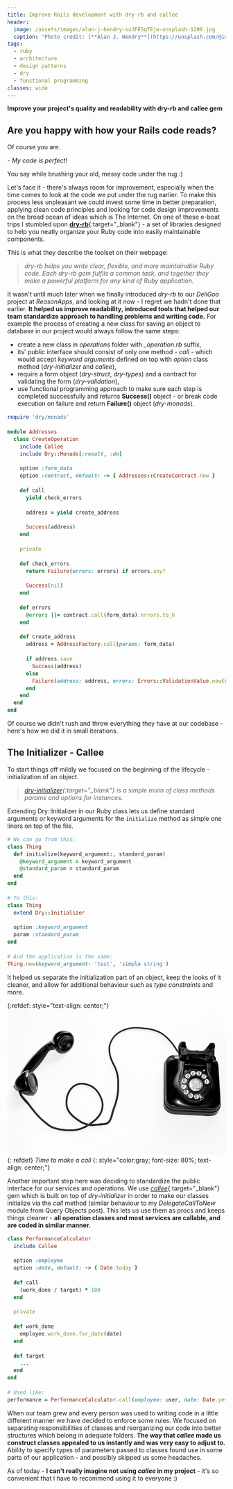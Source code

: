 ```yaml
---
title: Improve Rails development with dry-rb and callee
header:
  image: /assets/images/alan-j-hendry-su3FE5qTEjw-unsplash-1200.jpg
  caption: "Photo credit: [**Alan J. Hendry**](https://unsplash.com/@imedianamibia){:target='_blank'}"
tags:
  - ruby
  - architecture
  - design patterns
  - dry
  - functional programming
classes: wide
---
```


**Improve your project's quality and readability with dry-rb and callee gem**

## Are you happy with how your Rails code reads?

Of course you are.

*- My code is perfect!*

You say while brushing your old, messy code under the rug :)

Let's face it - there's always room for improvement, especially when the time comes to look at the code we put under the rug earlier. To make this process less unpleasant we could invest some time in better preparation, applying clean code principles and looking for code design improvements on the broad ocean of ideas which is The Internet. On one of these e-boat trips I stumbled upon [**dry-rb**](https://dry-rb.org/){:target="_blank"} - a set of libraries designed to help you neatly organize your Ruby code into easily maintainable components.

This is what they describe the toolset on their webpage:
> *dry-rb helps you write clear, flexible, and more maintainable Ruby code. Each dry-rb gem fulfils a common task, and together they make a powerful platform for any kind of Ruby application.*

It wasn't until much later when we finally introduced *dry-rb* to our *DeliGoo* project at *ReasonApps*, and looking at it now - I regret we hadn't done that earlier. **It helped us improve readability, introduced tools that helped our team standardize approach to handling problems and writing code.** For example the process of creating a new class for saving an object to database in our project would always follow the same steps:

* create a new class in *operations* folder with *_operation.rb* suffix,
* its' public interface should consist of only one method - *call* - which would accept *keyword arguments* defined on top with *option* class method (*dry-initializer* and *callee*),
* require a form object (*dry-struct*, *dry-types*) and a contract for validating the form (*dry-validation*),
* use functional programming approach to make sure each step is completed successfully and returns **Success()** object - or break code execution on failure and return **Failure()** object (*dry-monads*).

```ruby
require 'dry/monads'

module Addresses
  class CreateOperation
    include Callee
    include Dry::Monads[:result, :do]

    option :form_data
    option :contract, default: -> { Addresses::CreateContract.new }

    def call
      yield check_errors

      address = yield create_address

      Success(address)
    end

    private

    def check_errors
      return Failure(errors: errors) if errors.any?

      Success(nil)
    end

    def errors
      @errors ||= contract.call(form_data).errors.to_h
    end

    def create_address
      address = AddressFactory.call(params: form_data)

      if address.save
        Success(address)
      else
        Failure(address: address, errors: Errors::ValidationValue.new(key: :address).errors)
      end
    end
  end
end
```

Of course we didn't rush and throw everything they have at our codebase - here's how we did it in small iterations.

## The Initializer - Callee

To start things off mildly we focused on the beginning of the lifecycle - initialization of an object.

> *[dry-initializer](https://dry-rb.org/gems/dry-initializer/3.0/){:target="_blank"} is a simple mixin of class methods params and options for instances.*

Extending Dry::Initializer in our Ruby class lets us define standard arguments or keyword arguments for the `initialize` method as simple one liners on top of the file.

```ruby
# We can go from this:
class Thing
  def initialize(keyword_argument:, standard_param)
    @keyword_argument = keyword_argument
    @standard_param = standard_param
  end
end

# To this:
class Thing
  extend Dry::Initializer

  option :keyword_argument
  param :standard_param
end

# And the application is the same:
Thing.new(keyword_argument: 'test', 'simple string')
```

It helped us separate the initialization part of an object, keep the looks of it cleaner, and allow for additional behaviour such as *type constraints* and more.

{:refdef: style="text-align: center;"}
![An old phone](/assets/images/quino-al-xhGMQ_nYWqU-unsplash-900.jpg)
{: refdef}
*Time to make a call*
{: style="color:gray; font-size: 80%; text-align: center;"}

Another important step here was deciding to standardize the public interface for our services and operations. We use [*callee*](https://github.com/dreikanter/callee){:target="_blank"} gem which is built on top of *dry-initializer* in order to make our classes initialize via the *call* method (similar behaviour to my *DelegateCallToNew* module from Query Objects post). This lets us use them as procs and keeps things cleaner - **all operation classes and most services are callable, and are coded in similar manner.**

```ruby
class PerformanceCalculator
  include Callee

  option :employee
  option :date, default: -> { Date.today }

  def call
    (work_done / target) * 100
  end

  private

  def work_done
    employee.work_done.for_date(date)
  end

  def target
    ...
  end
end

# Used like:
performance = PerformanceCalculator.call(employee: user, date: Date.yesterday)
```

<!-- NOTE: Have or had decided? :P  -->
When our team grew and every person was used to writing code in a little different manner we have decided to enforce some rules. We focused on separating responsibilities of classes and reorganizing our code into better structures which belong in adequate folders. **The way that *callee* made us construct classes appealed to us instantly and was very easy to adjust to.** Ability to specify types of parameters passed to classes found use in some parts of our application - and possibly skipped us some headaches.

As of today - **I can't really imagine not using *callee* in my project** - it's so convenient that I have to recommend using it to everyone :)

<!-- TODO: Types / Struct - initializing forms, Validations - making validation rules, Monads - functional programming at it's finest (and easiest) -->
